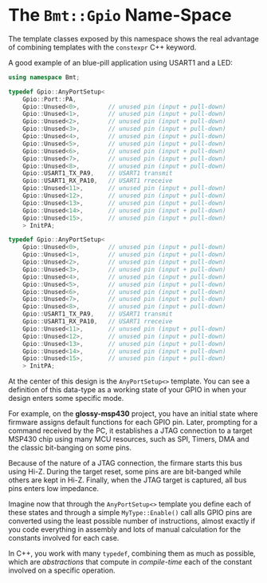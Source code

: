 # <big>The `Bmt::Gpio` Name-Space</big>

The template classes exposed by this namespace shows the real advantage 
of combining templates with the `constexpr` C++ keyword.

A good example of an blue-pill application using USART1 and a LED:
```cpp
using namespace Bmt;

typedef Gpio::AnyPortSetup<
    Gpio::Port::PA,
    Gpio::Unused<0>,        // unused pin (input + pull-down)
    Gpio::Unused<1>,        // unused pin (input + pull-down)
    Gpio::Unused<2>,        // unused pin (input + pull-down)
    Gpio::Unused<3>,        // unused pin (input + pull-down)
    Gpio::Unused<4>,        // unused pin (input + pull-down)
    Gpio::Unused<5>,        // unused pin (input + pull-down)
    Gpio::Unused<6>,        // unused pin (input + pull-down)
    Gpio::Unused<7>,        // unused pin (input + pull-down)
    Gpio::Unused<8>,        // unused pin (input + pull-down)
    Gpio::USART1_TX_PA9,    // USART1 transmit
    Gpio::USART1_RX_PA10,   // USART1 rreceive
    Gpio::Unused<11>,       // unused pin (input + pull-down)
    Gpio::Unused<12>,       // unused pin (input + pull-down)
    Gpio::Unused<13>,       // unused pin (input + pull-down)
    Gpio::Unused<14>,       // unused pin (input + pull-down)
    Gpio::Unused<15>,       // unused pin (input + pull-down)
    > InitPA;

typedef Gpio::AnyPortSetup<
    Gpio::Unused<0>,        // unused pin (input + pull-down)
    Gpio::Unused<1>,        // unused pin (input + pull-down)
    Gpio::Unused<2>,        // unused pin (input + pull-down)
    Gpio::Unused<3>,        // unused pin (input + pull-down)
    Gpio::Unused<4>,        // unused pin (input + pull-down)
    Gpio::Unused<5>,        // unused pin (input + pull-down)
    Gpio::Unused<6>,        // unused pin (input + pull-down)
    Gpio::Unused<7>,        // unused pin (input + pull-down)
    Gpio::Unused<8>,        // unused pin (input + pull-down)
    Gpio::USART1_TX_PA9,    // USART1 transmit
    Gpio::USART1_RX_PA10,   // USART1 rreceive
    Gpio::Unused<11>,       // unused pin (input + pull-down)
    Gpio::Unused<12>,       // unused pin (input + pull-down)
    Gpio::Unused<13>,       // unused pin (input + pull-down)
    Gpio::Unused<14>,       // unused pin (input + pull-down)
    Gpio::Unused<15>,       // unused pin (input + pull-down)
    > InitPA;
```

At the center of this design is the `AnyPortSetup<>` template. You can 
see a definition of this data-type as a working state of your GPIO in 
when your design enters some specific mode.

For example, on the **glossy-msp430** project, you have an initial state 
where firmware assigns default functions for each GPIO pin. Later, 
prompting for a command received by the PC, it establishes a JTAG 
connection to a target MSP430 chip using many MCU resources, such as SPI, 
Timers, DMA and the classic bit-banging on some pins.

Because of the nature of a JTAG connection, the firmare starts this bus 
using Hi-Z. During the target reset, some pins are are bit-banged while 
others are kept in Hi-Z. Finally, when the JTAG target is captured, all 
bus pins enters low impedance.

Imagine now that through the `AnyPortSetup<>` template you define each of 
these states and through a simple `MyType::Enable()` call alls GPIO pins 
are converted using the least possible number of instructions, almost 
exactly if you code everything in assembly and lots of manual calculation 
for the constants involved for each case.

In C++, you work with many `typedef`, combining them as much as possible, 
which are *abstractions* that compute in *compile-time* each of the 
constant involved on a specific operation.

